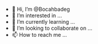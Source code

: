 - 👋 Hi, I’m @Bocahbadeg
- 👀 I’m interested in ...
- 🌱 I’m currently learning ...
- 💞️ I’m looking to collaborate on ...
- 📫 How to reach me ...

<!---
Bocahbadeg/Bocahbadeg is a ✨ special ✨ repository because its `README.md` (this file) appears on your GitHub profile.
You can click the Preview link to take a look at your changes.
--->
